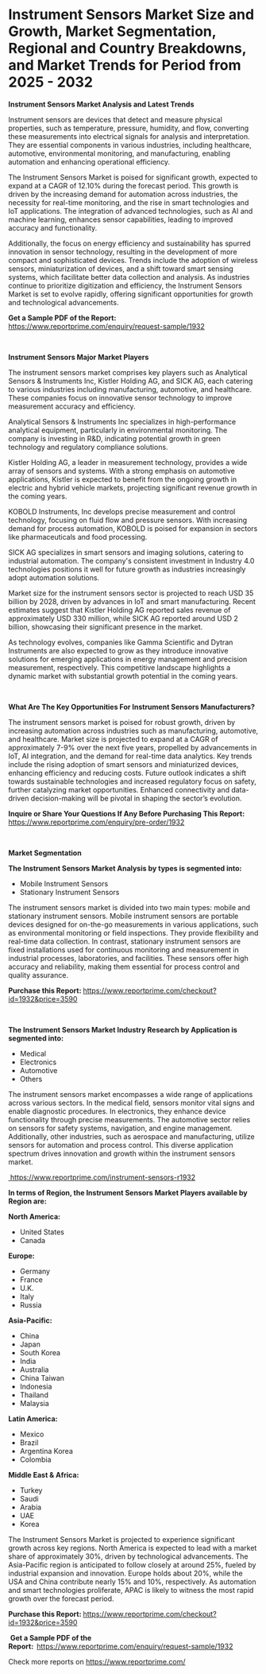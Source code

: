 <p><h1>Instrument Sensors Market Size and Growth, Market Segmentation, Regional and Country Breakdowns, and Market Trends for Period from 2025 -  2032</h1></p><p><strong>Instrument Sensors Market Analysis and Latest Trends</strong></p>
<p><p>Instrument sensors are devices that detect and measure physical properties, such as temperature, pressure, humidity, and flow, converting these measurements into electrical signals for analysis and interpretation. They are essential components in various industries, including healthcare, automotive, environmental monitoring, and manufacturing, enabling automation and enhancing operational efficiency.</p><p>The Instrument Sensors Market is poised for significant growth, expected to expand at a CAGR of 12.10% during the forecast period. This growth is driven by the increasing demand for automation across industries, the necessity for real-time monitoring, and the rise in smart technologies and IoT applications. The integration of advanced technologies, such as AI and machine learning, enhances sensor capabilities, leading to improved accuracy and functionality.</p><p>Additionally, the focus on energy efficiency and sustainability has spurred innovation in sensor technology, resulting in the development of more compact and sophisticated devices. Trends include the adoption of wireless sensors, miniaturization of devices, and a shift toward smart sensing systems, which facilitate better data collection and analysis. As industries continue to prioritize digitization and efficiency, the Instrument Sensors Market is set to evolve rapidly, offering significant opportunities for growth and technological advancements.</p></p>
<p><strong>Get a Sample PDF of the Report:&nbsp;</strong> <a href="https://www.reportprime.com/enquiry/request-sample/1932?utm_campaign=2336&utm_medium=2&utm_source=Github&utm_content=ia&utm_term=18032025&utm_id=instrument-sensors">https://www.reportprime.com/enquiry/request-sample/1932</a></p>
<p>&nbsp;</p>
<p><strong>Instrument Sensors Major Market Players</strong></p>
<p><p>The instrument sensors market comprises key players such as Analytical Sensors & Instruments Inc, Kistler Holding AG, and SICK AG, each catering to various industries including manufacturing, automotive, and healthcare. These companies focus on innovative sensor technology to improve measurement accuracy and efficiency.</p><p>Analytical Sensors & Instruments Inc specializes in high-performance analytical equipment, particularly in environmental monitoring. The company is investing in R&D, indicating potential growth in green technology and regulatory compliance solutions. </p><p>Kistler Holding AG, a leader in measurement technology, provides a wide array of sensors and systems. With a strong emphasis on automotive applications, Kistler is expected to benefit from the ongoing growth in electric and hybrid vehicle markets, projecting significant revenue growth in the coming years.</p><p>KOBOLD Instruments, Inc develops precise measurement and control technology, focusing on fluid flow and pressure sensors. With increasing demand for process automation, KOBOLD is poised for expansion in sectors like pharmaceuticals and food processing.</p><p>SICK AG specializes in smart sensors and imaging solutions, catering to industrial automation. The company's consistent investment in Industry 4.0 technologies positions it well for future growth as industries increasingly adopt automation solutions.</p><p>Market size for the instrument sensors sector is projected to reach USD 35 billion by 2028, driven by advances in IoT and smart manufacturing. Recent estimates suggest that Kistler Holding AG reported sales revenue of approximately USD 330 million, while SICK AG reported around USD 2 billion, showcasing their significant presence in the market.</p><p>As technology evolves, companies like Gamma Scientific and Dytran Instruments are also expected to grow as they introduce innovative solutions for emerging applications in energy management and precision measurement, respectively. This competitive landscape highlights a dynamic market with substantial growth potential in the coming years.</p></p>
<p>&nbsp;</p>
<p><strong>What Are The Key Opportunities For Instrument Sensors Manufacturers?</strong></p>
<p><p>The instrument sensors market is poised for robust growth, driven by increasing automation across industries such as manufacturing, automotive, and healthcare. Market size is projected to expand at a CAGR of approximately 7-9% over the next five years, propelled by advancements in IoT, AI integration, and the demand for real-time data analytics. Key trends include the rising adoption of smart sensors and miniaturized devices, enhancing efficiency and reducing costs. Future outlook indicates a shift towards sustainable technologies and increased regulatory focus on safety, further catalyzing market opportunities. Enhanced connectivity and data-driven decision-making will be pivotal in shaping the sector’s evolution.</p></p>
<p><strong>Inquire or Share Your Questions If Any Before Purchasing This Report:</strong> <a href="https://www.reportprime.com/enquiry/pre-order/1932?utm_campaign=2336&utm_medium=2&utm_source=Github&utm_content=ia&utm_term=18032025&utm_id=instrument-sensors">https://www.reportprime.com/enquiry/pre-order/1932</a></p>
<p>&nbsp;</p>
<p><strong>Market Segmentation</strong></p>
<p><strong>The Instrument Sensors Market Analysis by types is segmented into:</strong></p>
<p><ul><li>Mobile Instrument Sensors</li><li>Stationary Instrument Sensors</li></ul></p>
<p><p>The instrument sensors market is divided into two main types: mobile and stationary instrument sensors. Mobile instrument sensors are portable devices designed for on-the-go measurements in various applications, such as environmental monitoring or field inspections. They provide flexibility and real-time data collection. In contrast, stationary instrument sensors are fixed installations used for continuous monitoring and measurement in industrial processes, laboratories, and facilities. These sensors offer high accuracy and reliability, making them essential for process control and quality assurance.</p></p>
<p><strong>Purchase this Report:&nbsp;</strong><a href="https://www.reportprime.com/checkout?id=1932&price=3590&utm_campaign=2336&utm_medium=2&utm_source=Github&utm_content=ia&utm_term=18032025&utm_id=instrument-sensors">https://www.reportprime.com/checkout?id=1932&price=3590</a></p>
<p>&nbsp;</p>
<p><strong>The Instrument Sensors Market Industry Research by Application is segmented into:</strong></p>
<p><ul><li>Medical</li><li>Electronics</li><li>Automotive</li><li>Others</li></ul></p>
<p><p>The instrument sensors market encompasses a wide range of applications across various sectors. In the medical field, sensors monitor vital signs and enable diagnostic procedures. In electronics, they enhance device functionality through precise measurements. The automotive sector relies on sensors for safety systems, navigation, and engine management. Additionally, other industries, such as aerospace and manufacturing, utilize sensors for automation and process control. This diverse application spectrum drives innovation and growth within the instrument sensors market.</p></p>
<p><a href="https://www.reportprime.com/instrument-sensors-r1932?utm_campaign=2336&utm_medium=2&utm_source=Github&utm_content=ia&utm_term=18032025&utm_id=instrument-sensors">&nbsp;https://www.reportprime.com/instrument-sensors-r1932</a></p>
<p><strong>In terms of Region, the Instrument Sensors Market Players available by Region are:</strong></p>
<p>
    <p> <strong> North America: </strong>
        <ul>
            <li>United States</li>
            <li>Canada</li>
        </ul>
        </p> 
    <p> <strong> Europe: </strong>
        <ul>
            <li>Germany</li>
            <li>France</li>
            <li>U.K.</li>
            <li>Italy</li>
            <li>Russia</li>
        </ul>
        </p> 
    <p> <strong> Asia-Pacific: </strong>
        <ul>
            <li>China</li>
            <li>Japan</li>
            <li>South Korea</li>
            <li>India</li>
            <li>Australia</li>
            <li>China Taiwan</li>
            <li>Indonesia</li>
            <li>Thailand</li>
            <li>Malaysia</li>
        </ul>
        </p> 
    <p> <strong> Latin America: </strong>
        <ul>
            <li>Mexico</li>
            <li>Brazil</li>
            <li>Argentina Korea</li>
            <li>Colombia</li>
        </ul>
        </p> 
    <p> <strong> Middle East & Africa: </strong>
        <ul>
            <li>Turkey</li>
            <li>Saudi</li>
            <li>Arabia</li>
            <li>UAE</li>
            <li>Korea</li>
        </ul>
    </p>
    </p>
<p><p>The Instrument Sensors Market is projected to experience significant growth across key regions. North America is expected to lead with a market share of approximately 30%, driven by technological advancements. The Asia-Pacific region is anticipated to follow closely at around 25%, fueled by industrial expansion and innovation. Europe holds about 20%, while the USA and China contribute nearly 15% and 10%, respectively. As automation and smart technologies proliferate, APAC is likely to witness the most rapid growth over the forecast period.</p></p>
<p><strong>Purchase this Report: </strong><a href="https://www.reportprime.com/checkout?id=1932&price=3590&utm_campaign=2336&utm_medium=2&utm_source=Github&utm_content=ia&utm_term=18032025&utm_id=instrument-sensors">https://www.reportprime.com/checkout?id=1932&price=3590</a></p>
<p>&nbsp;<strong>Get a Sample PDF of the Report:&nbsp;&nbsp;</strong><a href="https://www.reportprime.com/enquiry/request-sample/1932?utm_campaign=2336&utm_medium=2&utm_source=Github&utm_content=ia&utm_term=18032025&utm_id=instrument-sensors">https://www.reportprime.com/enquiry/request-sample/1932</a></p>
<p><strong></strong></p>
<p>Check more reports on <a href="https://www.reportprime.com/?utm_campaign=2336&utm_medium=2&utm_source=Github&utm_content=ia&utm_term=18032025&utm_id=instrument-sensors">https://www.reportprime.com/</a></p>